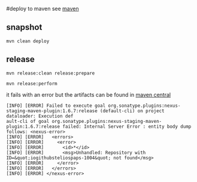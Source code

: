 #deploy to maven
see [maven](https://central.sonatype.org/pages/ossrh-guide.html)
## snapshot

```
mvn clean deploy
```

## release
```
mvn release:clean release:prepare

mvn release:perform
```

it fails with an error but the artifacts can be found in [maven central](https://repo1.maven.org/maven2/io/github/steliospaps/dataloader/)

```
[INFO] [ERROR] Failed to execute goal org.sonatype.plugins:nexus-staging-maven-plugin:1.6.7:release (default-cli) on project dataloader: Execution def
ault-cli of goal org.sonatype.plugins:nexus-staging-maven-plugin:1.6.7:release failed: Internal Server Error : entity body dump follows: <nexus-error>
[INFO] [ERROR]   <errors>
[INFO] [ERROR]     <error>
[INFO] [ERROR]       <id>*</id>
[INFO] [ERROR]       <msg>Unhandled: Repository with ID=&quot;iogithubsteliospaps-1004&quot; not found</msg>
[INFO] [ERROR]     </error>
[INFO] [ERROR]   </errors>
[INFO] [ERROR] </nexus-error>
``` 
